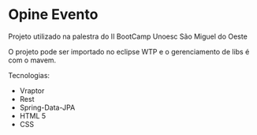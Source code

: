 Opine Evento
===========

Projeto utilizado na palestra do II BootCamp Unoesc São Miguel do Oeste

O projeto pode ser importado no eclipse WTP e o gerenciamento de libs é com o mavem.

Tecnologias:
<ul>
<li>Vraptor</li>
<li>Rest</li>
<li>Spring-Data-JPA</li>
<li>HTML 5</li>
<li>CSS</li>
</ul>